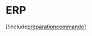 # ERP

[!include[preparationcommande](erp.preparationcommande.autogen.md)]



























































































































